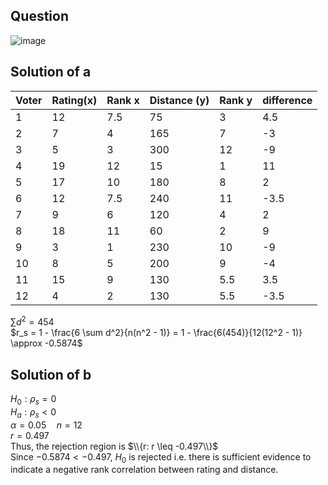 ## Question

![image](https://github.com/user-attachments/assets/3b57c69a-3c36-4980-90ef-47b7f4edd34d)

## Solution of a

| Voter | Rating(x) | Rank x | Distance (y) | Rank y| difference |
|-------|-----------|--------|--------------|-------|------------|
|   1   | 12        |  7.5   |      75      |   3   |     4.5    |
|   2   | 7         |    4   |     165      |   7   |      -3    |
|   3   | 5         |    3   |     300      |  12   |      -9    |
|   4   | 19        |   12   |      15      |   1   |      11    |
|   5   | 17        |   10   |     180      |   8   |       2    |
|   6   | 12        |  7.5   |     240      |  11   |    -3.5    |
|   7   | 9         |    6   |     120      |   4   |       2    |
|   8   | 18        |   11   |      60      |   2   |       9    |
|   9   | 3         |    1   |     230      |  10   |      -9    |
|  10   | 8         |    5   |     200      |   9   |      -4    |
|  11   | 15        |    9   |     130      | 5.5   |     3.5    |
|  12   | 4         |    2   |     130      | 5.5   |    -3.5    |

$\sum d^2 = 454$  
$r_s = 1 - \frac{6 \sum d^2}{n(n^2 - 1)} = 1 - \frac{6(454)}{12(12^2 - 1)} \approx -0.5874$  

## Solution of b

$H_0: \rho_s = 0$  
$H_a: \rho_s < 0$  
$\alpha = 0.05 \quad n = 12$  
$r = 0.497$  
Thus, the rejection region is $\\{r: r \leq -0.497\\}$  
Since $-0.5874 < -0.497$, $H_0$ is rejected i.e. there is sufficient evidence to indicate a negative rank correlation between rating and distance.
